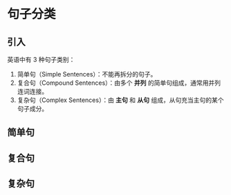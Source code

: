 # 句子分类

## 引入

英语中有 $3$ 种句子类别：

1. 简单句（Simple Sentences）：不能再拆分的句子。
2. 复合句（Compound Sentences）：由多个 **并列** 的简单句组成，通常用并列连词连接。
3. 复杂句（Complex Sentences）：由 **主句** 和 **从句** 组成，从句充当主句的某个句子成分。

## 简单句

## 复合句

## 复杂句
